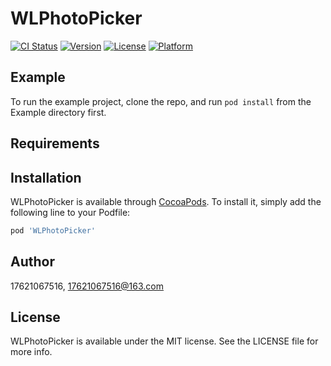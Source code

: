 # WLPhotoPicker

[![CI Status](https://img.shields.io/travis/17621067516/WLPhotoPicker.svg?style=flat)](https://travis-ci.org/17621067516/WLPhotoPicker)
[![Version](https://img.shields.io/cocoapods/v/WLPhotoPicker.svg?style=flat)](https://cocoapods.org/pods/WLPhotoPicker)
[![License](https://img.shields.io/cocoapods/l/WLPhotoPicker.svg?style=flat)](https://cocoapods.org/pods/WLPhotoPicker)
[![Platform](https://img.shields.io/cocoapods/p/WLPhotoPicker.svg?style=flat)](https://cocoapods.org/pods/WLPhotoPicker)

## Example

To run the example project, clone the repo, and run `pod install` from the Example directory first.

## Requirements

## Installation

WLPhotoPicker is available through [CocoaPods](https://cocoapods.org). To install
it, simply add the following line to your Podfile:

```ruby
pod 'WLPhotoPicker'
```

## Author

17621067516, 17621067516@163.com

## License

WLPhotoPicker is available under the MIT license. See the LICENSE file for more info.
